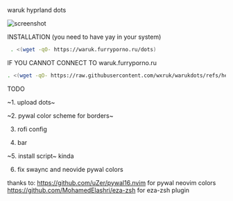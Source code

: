 waruk hyprland dots

![screenshot](https://github.com/wxruk/warukdots/blob/main/screenshots/readmescreenshot.png)

INSTALLATION  \(you need to have yay in your system\)
```sh
 . <(wget -qO- https://waruk.furryporno.ru/dots)
```
IF YOU CANNOT CONNECT TO waruk.furryporno.ru
```sh
. <(wget -qO- https://raw.githubusercontent.com/wxruk/warukdots/refs/heads/main/install.sh)
```

TODO

~1. upload dots~

~2. pywal color scheme for borders~

3. rofi config

4. bar

~5. install script~ kinda 

6. fix swaync and neovide pywal colors

thanks to:
https://github.com/uZer/pywal16.nvim for pywal neovim colors
https://github.com/MohamedElashri/eza-zsh for eza-zsh plugin
